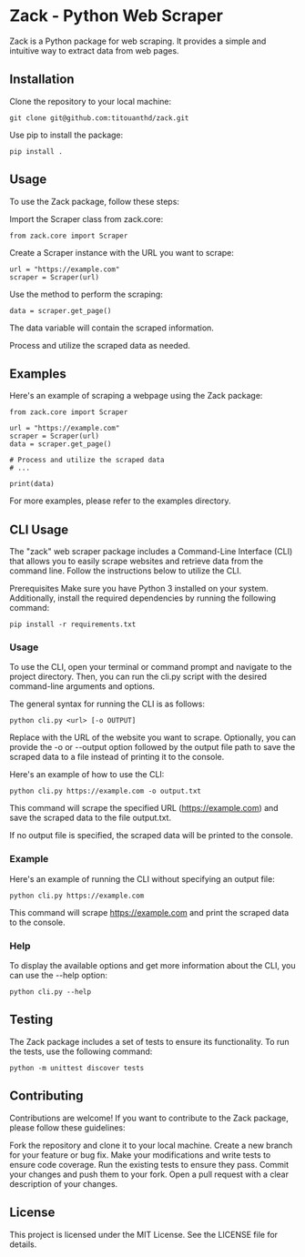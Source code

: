 # Zack - Python Web Scraper

Zack is a Python package for web scraping. It provides a simple and intuitive way to extract data from web pages.

## Installation

Clone the repository to your local machine:

```
git clone git@github.com:titouanthd/zack.git
```

Use pip to install the package:

```
pip install .
```

## Usage
To use the Zack package, follow these steps:

Import the Scraper class from zack.core:

```
from zack.core import Scraper
```

Create a Scraper instance with the URL you want to scrape:

```
url = "https://example.com"
scraper = Scraper(url)
```

Use the method to perform the scraping:

```
data = scraper.get_page()
```

The data variable will contain the scraped information.

Process and utilize the scraped data as needed.

## Examples
Here's an example of scraping a webpage using the Zack package:

```
from zack.core import Scraper

url = "https://example.com"
scraper = Scraper(url)
data = scraper.get_page()

# Process and utilize the scraped data
# ...

print(data)
```

For more examples, please refer to the examples directory.

## CLI Usage
The "zack" web scraper package includes a Command-Line Interface (CLI) that allows you to easily scrape websites and retrieve data from the command line. Follow the instructions below to utilize the CLI.

Prerequisites
Make sure you have Python 3 installed on your system. Additionally, install the required dependencies by running the following command:

```
pip install -r requirements.txt
```

### Usage
To use the CLI, open your terminal or command prompt and navigate to the project directory. Then, you can run the cli.py script with the desired command-line arguments and options.

The general syntax for running the CLI is as follows:

```
python cli.py <url> [-o OUTPUT]
```

Replace <url> with the URL of the website you want to scrape. Optionally, you can provide the -o or --output option followed by the output file path to save the scraped data to a file instead of printing it to the console.

Here's an example of how to use the CLI:

```
python cli.py https://example.com -o output.txt
```

This command will scrape the specified URL (https://example.com) and save the scraped data to the file output.txt.

If no output file is specified, the scraped data will be printed to the console.

### Example
Here's an example of running the CLI without specifying an output file:

```
python cli.py https://example.com
```

This command will scrape https://example.com and print the scraped data to the console.

### Help
To display the available options and get more information about the CLI, you can use the --help option:

```
python cli.py --help
```

## Testing
The Zack package includes a set of tests to ensure its functionality. To run the tests, use the following command:

```
python -m unittest discover tests
```

## Contributing
Contributions are welcome! If you want to contribute to the Zack package, please follow these guidelines:

Fork the repository and clone it to your local machine.
Create a new branch for your feature or bug fix.
Make your modifications and write tests to ensure code coverage.
Run the existing tests to ensure they pass.
Commit your changes and push them to your fork.
Open a pull request with a clear description of your changes.

## License
This project is licensed under the MIT License. See the LICENSE file for details.